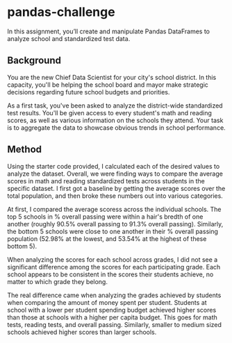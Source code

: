 # pandas-challenge
In this assignment, you’ll create and manipulate Pandas DataFrames to analyze school and standardized test data.

## Background
You are the new Chief Data Scientist for your city's school district. In this capacity, you'll be helping the school board and mayor make strategic decisions regarding future school budgets and priorities.

As a first task, you've been asked to analyze the district-wide standardized test results. You'll be given access to every student's math and reading scores, as well as various information on the schools they attend. Your task is to aggregate the data to showcase obvious trends in school performance.

## Method
Using the starter code provided, I calculated each of the desired values to analyze the dataset. Overall, we were finding ways to compare the average scores in math and reading standardized tests across students in the specific dataset. I first got a baseline by getting the average scores over the total population, and then broke these numbers out into various categories.

At first, I compared the average scoress across the individual schools. The top 5 schools in % overall passing were within a hair's bredth of one another (roughly 90.5% overall passing to 91.3% overall passing). Similarly, the bottom 5 schools were close to one another in their % overall passing population (52.98% at the lowest, and 53.54% at the highest of these bottom 5).

When analyzing the scores for each school across grades, I did not see a significant difference among the scores for each participating grade. Each school appears to be consistent in the scores their students achieve, no matter to which grade they belong.

The real difference came when analyzing the grades achieved by students when comparing the amount of money spent per student. Students at school with a lower per student spending budget achieved higher scores than those at schools with a higher per capita budget. This goes for math tests, reading tests, and overall passing. Similarly, smaller to medium sized schools achieved higher scores than larger schools.
